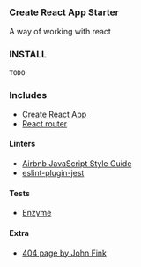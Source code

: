 ### Create React App Starter
A way of working with react

### INSTALL

```
TODO
```

### Includes
* [Create React App](https://github.com/facebook/create-react-app)
* [React router](https://reacttraining.com/react-router/web/guides/quick-start)

#### Linters
* [Airbnb JavaScript Style Guide](https://github.com/airbnb/javascript)
* [eslint-plugin-jest](https://github.com/jest-community/eslint-plugin-jest)

#### Tests
* [Enzyme](https://airbnb.io/enzyme)

#### Extra
* [404 page by John Fink](https://gist.github.com/ilhamgusti/51c014c4691eb0284d43f597637756e0)

